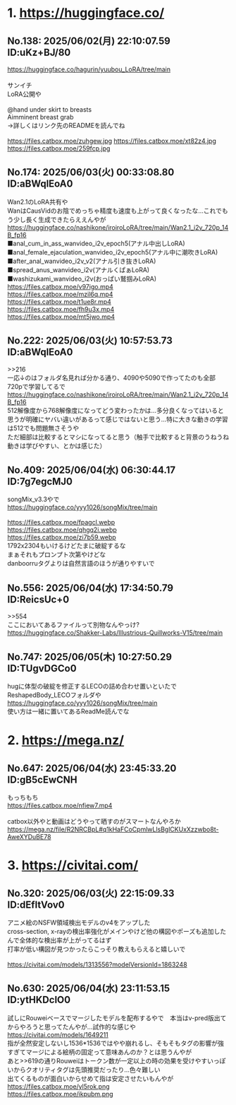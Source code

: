 # 1. https://huggingface.co/
## No.138:	2025/06/02(月) 22:10:07.59 ID:uKz+BJ/80
 <a href='https://huggingface.co/hagurin/yuubou_LoRA/tree/main'>https://huggingface.co/hagurin/yuubou_LoRA/tree/main</a> <br>  <br> サンイチ <br> LoRA公開や <br>  <br> @hand under skirt to breasts <br> Aimminent breast grab <br> →詳しくはリンク先のREADMEを読んでね <br>  <br> <a href='https://files.catbox.moe/zuhgew.jpg'>https://files.catbox.moe/zuhgew.jpg</a> <a href='https://files.catbox.moe/xt82z4.jpg'>https://files.catbox.moe/xt82z4.jpg</a> <br> <a href='https://files.catbox.moe/259fcp.jpg'>https://files.catbox.moe/259fcp.jpg</a> 
<br>

## No.174:	2025/06/03(火) 00:33:08.80 ID:aBWqlEoA0
 Wan2.1のLoRA共有や <br> WanはCausVidのお陰でめっちゃ精度も速度も上がって良くなったな…これでもう少し長く生成できたらええんやが <br> <a href='https://huggingface.co/nashikone/iroiroLoRA/tree/main/Wan2.1_i2v_720p_14B_fp16'>https://huggingface.co/nashikone/iroiroLoRA/tree/main/Wan2.1_i2v_720p_14B_fp16</a> <br> ■anal_cum_in_ass_wanvideo_i2v_epoch5(アナル中出しLoRA) ■anal_female_ejaculation_wanvideo_i2v_epoch5(アナル中に潮吹きLoRA) ■after_anal_wanvideo_i2v_v2(アナル引き抜きLoRA) ■spread_anus_wanvideo_i2v(アナルくぱぁLoRA) ■washizukami_wanvideo_i2v(おっぱい鷲掴みLoRA) <br> <a href='https://files.catbox.moe/v97igo.mp4'>https://files.catbox.moe/v97igo.mp4</a> <br> <a href='https://files.catbox.moe/mzil6q.mp4'>https://files.catbox.moe/mzil6q.mp4</a> <br> <a href='https://files.catbox.moe/t1ue8r.mp4'>https://files.catbox.moe/t1ue8r.mp4</a> <br> <a href='https://files.catbox.moe/fh9u3x.mp4'>https://files.catbox.moe/fh9u3x.mp4</a> <br> <a href='https://files.catbox.moe/mt5jwo.mp4'>https://files.catbox.moe/mt5jwo.mp4</a> 
<br>

## No.222:	2025/06/03(火) 10:57:53.73 ID:aBWqlEoA0
 \>\>216 <br> 一応↓のはフォルダ名見れば分かる通り、4090や5090で作ってたのも全部720pで学習してるで <br> <a href='https://huggingface.co/nashikone/iroiroLoRA/tree/main/Wan2.1_i2v_720p_14B_fp16'>https://huggingface.co/nashikone/iroiroLoRA/tree/main/Wan2.1_i2v_720p_14B_fp16</a> <br> 512解像度から768解像度になってどう変わったかは…多分良くなってはいると思うが明確にヤバい違いがあるって感じではないと思う…特に大きな動きの学習は512でも問題無さそうや <br> ただ細部は比較するとマシになってると思う（触手で比較すると背景のうねうね動きは学びやすい、とかは感じた） 
<br>

## No.409:	2025/06/04(水) 06:30:44.17 ID:7g7egcMJ0
 songMix_v3.3やで <br> <a href='https://huggingface.co/yyy1026/songMix/tree/main'>https://huggingface.co/yyy1026/songMix/tree/main</a>  <br>  <br> <a href='https://files.catbox.moe/fpagcl.webp'>https://files.catbox.moe/fpagcl.webp</a> <br> <a href='https://files.catbox.moe/qhgq2i.webp'>https://files.catbox.moe/qhgq2i.webp</a> <br> <a href='https://files.catbox.moe/zi7b59.webp'>https://files.catbox.moe/zi7b59.webp</a> <br> 1792x2304もいけるけどたまに破綻するな <br> まぁそれもプロンプト次第やけどな <br> danboorruタグよりは自然言語のほうが通りやすいで 
<br>

## No.556:	2025/06/04(水) 17:34:50.79 ID:ReicsUc+0
 \>\>554 <br> ここにおいてあるファイルって別物なんやっけ? <br> <a href='https://huggingface.co/Shakker-Labs/Illustrious-Quillworks-V15/tree/main'>https://huggingface.co/Shakker-Labs/Illustrious-Quillworks-V15/tree/main</a> 
<br>

## No.747:	2025/06/05(木) 10:27:50.29 ID:TUgvDGCo0
 hugに体型の破綻を修正するLECOの詰め合わせ置いといたで <br> ReshapedBody_LECOフォルダや <br> <a href='https://huggingface.co/yyy1026/songMix/tree/main'>https://huggingface.co/yyy1026/songMix/tree/main</a> <br> 使い方は一緒に置いてあるReadMe読んでな 
<br>

# 2. https://mega.nz/
## No.647:	2025/06/04(水) 23:45:33.20 ID:gB5cEwCNH
 もっちもち <br> <a href='https://files.catbox.moe/nfiew7.mp4'>https://files.catbox.moe/nfiew7.mp4</a> <br>  <br> catbox以外やと動画はどうやって晒すのがスマートなんやろか <br> <a href='https://mega.nz/file/R2NRCBpL#q1kHaFCoCpmlwLlsBglCKUxXzzwbo8t-AweXYDuBE78'>https://mega.nz/file/R2NRCBpL#q1kHaFCoCpmlwLlsBglCKUxXzzwbo8t-AweXYDuBE78</a> 
<br>

# 3. https://civitai.com/
## No.320:	2025/06/03(火) 22:15:09.33 ID:dEfltVov0
 アニメ絵のNSFW領域検出モデルのv4をアップした <br> cross-section, x-rayの検出率強化がメインやけど他の構図やポーズも追加したんで全体的な検出率が上がってるはず <br> 打率が低い構図が見つかったらこっそり教えもらえると嬉しいで <br>  <br> <a href='https://civitai.com/models/1313556?modelVersionId=1863248'>https://civitai.com/models/1313556?modelVersionId=1863248</a> 
<br>

## No.630:	2025/06/04(水) 23:11:53.15 ID:ytHKDclO0
 試しにRouweiベースでマージしたモデルを配布するやで　本当はv-pred版出てからやろうと思ってたんやが…試作的な感じや <br> <a href='https://civitai.com/models/1649211'>https://civitai.com/models/1649211</a> <br> 指が全然安定しないし1536*1536ではやや崩れるし、そもそもタグの影響が強すぎてマージによる絵柄の固定って意味あんのか？とは思うんやが <br> あと\>\>619の通りRouweiはトークン数が一定以上の時の効果を受けやすいっぽいからクオリティタグは先頭推奨だったり…色々難しい <br> 出てくるものが面白いからせめて指は安定させたいもんやが <br> <a href='https://files.catbox.moe/yl5rok.png'>https://files.catbox.moe/yl5rok.png</a> <br> <a href='https://files.catbox.moe/ikpubm.png'>https://files.catbox.moe/ikpubm.png</a> 
<br>

